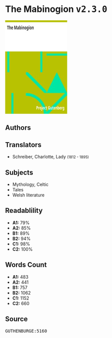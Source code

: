 # The Mabinogion <kbd>v2.3.0</kbd>

![](./cover.medium.jpg "")

## Authors



## Translators


 - Schreiber, Charlotte, Lady <small>(1812 - 1895)</small>

## Subjects


 - Mythology, Celtic
 - Tales
 - Welsh literature

## Readablility


 - **A1:** 79%
 - **A2:** 85%
 - **B1:** 89%
 - **B2:** 94%
 - **C1:** 98%
 - **C2:** 100%

## Words Count


 - **A1:** 483
 - **A2:** 441
 - **B1:** 757
 - **B2:** 1062
 - **C1:** 1152
 - **C2:** 660

## Source


<kbd>GUTHENBURGE:5160</kbd>
